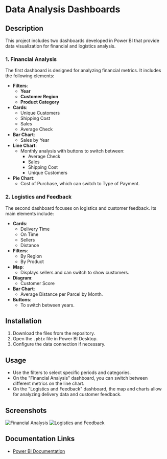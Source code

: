 # Data Analysis Dashboards

## Description
This project includes two dashboards developed in Power BI that provide data visualization for financial and logistics analysis.

### 1. Financial Analysis
The first dashboard is designed for analyzing financial metrics. It includes the following elements:
- **Filters**:
  - **Year**
  - **Customer Region**
  - **Product Category**
- **Cards**:
  - Unique Customers
  - Shipping Cost
  - Sales
  - Average Check
- **Bar Chart**:
  - Sales by Year
- **Line Chart**:
  - Monthly analysis with buttons to switch between:
    - Average Check
    - Sales
    - Shipping Cost
    - Unique Customers
- **Pie Chart**:
  - Cost of Purchase, which can switch to Type of Payment.

### 2. Logistics and Feedback
The second dashboard focuses on logistics and customer feedback. Its main elements include:
- **Cards**:
  - Delivery Time
  - On Time
  - Sellers
  - Distance
- **Filters**:
  - By Region
  - By Product
- **Map**:
  - Displays sellers and can switch to show customers.
- **Diagram**:
  - Customer Score
- **Bar Chart**:
  - Average Distance per Parcel by Month.
- **Buttons**:
  - To switch between years.

## Installation
1. Download the files from the repository.
2. Open the `.pbix` file in Power BI Desktop.
3. Configure the data connection if necessary.

## Usage
- Use the filters to select specific periods and categories.
- On the "Financial Analysis" dashboard, you can switch between different metrics on the line chart.
- On the "Logistics and Feedback" dashboard, the map and charts allow for analyzing delivery data and customer feedback.

## Screenshots
![Financial Analysis]([link_to_financial_analysis_screenshot](https://imgur.com/a/JH0TtXY))
![Logistics and Feedback](link_to_logistics_feedback_screenshot)

## Documentation Links
- [Power BI Documentation](https://docs.microsoft.com/en-us/power-bi/)

